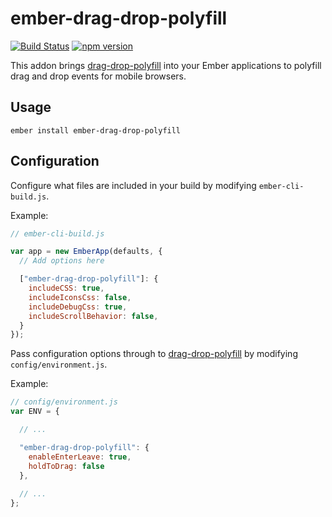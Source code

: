 # ember-drag-drop-polyfill
[![Build Status](https://travis-ci.org/aboveproperty/ember-drag-drop-polyfill.svg?branch=master)](https://travis-ci.org/aboveproperty/ember-drag-drop-polyfill)
[![npm version](https://badge.fury.io/js/ember-drag-drop-polyfill.svg)](http://badge.fury.io/js/ember-drag-drop-polyfill)

This addon brings [drag-drop-polyfill](https://github.com/timruffles/ios-html5-drag-drop-shim) into your Ember applications to polyfill drag and drop events for mobile browsers.

## Usage

```ember install ember-drag-drop-polyfill```

## Configuration

Configure what files are included in your build by modifying `ember-cli-build.js`.

Example:
```javascript
// ember-cli-build.js

var app = new EmberApp(defaults, {
  // Add options here

  ["ember-drag-drop-polyfill"]: {
    includeCSS: true,
    includeIconsCss: false,
    includeDebugCss: true,
    includeScrollBehavior: false,
  }
});
```

Pass configuration options through to [drag-drop-polyfill](https://github.com/timruffles/ios-html5-drag-drop-shim) by modifying `config/environment.js`.

Example:
```javascript
// config/environment.js 
var ENV = {

  // ...

  "ember-drag-drop-polyfill": {
    enableEnterLeave: true,
    holdToDrag: false
  },
  
  // ...
};
```
